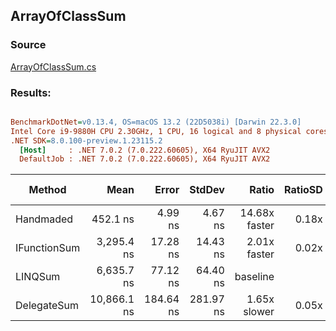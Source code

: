 ﻿## ArrayOfClassSum

### Source
[ArrayOfClassSum.cs](../../src/OptiLinq.Benchmark/ArrayOfClassSum.cs)

### Results:
``` ini

BenchmarkDotNet=v0.13.4, OS=macOS 13.2 (22D5038i) [Darwin 22.3.0]
Intel Core i9-9880H CPU 2.30GHz, 1 CPU, 16 logical and 8 physical cores
.NET SDK=8.0.100-preview.1.23115.2
  [Host]     : .NET 7.0.2 (7.0.222.60605), X64 RyuJIT AVX2
  DefaultJob : .NET 7.0.2 (7.0.222.60605), X64 RyuJIT AVX2


```
|       Method |        Mean |     Error |    StdDev |         Ratio | RatioSD | Allocated | Alloc Ratio |
|------------- |------------:|----------:|----------:|--------------:|--------:|----------:|------------:|
|    Handmaded |    452.1 ns |   4.99 ns |   4.67 ns | 14.68x faster |   0.18x |         - |          NA |
| IFunctionSum |  3,295.4 ns |  17.28 ns |  14.43 ns |  2.01x faster |   0.02x |      24 B |  2.00x less |
|      LINQSum |  6,635.7 ns |  77.12 ns |  64.40 ns |      baseline |         |      48 B |             |
|  DelegateSum | 10,866.1 ns | 184.64 ns | 281.97 ns |  1.65x slower |   0.05x |      32 B |  1.50x less |
